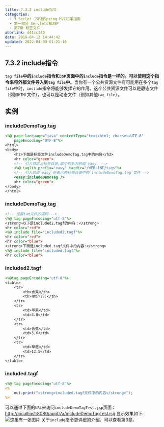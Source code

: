 ```yaml
---
title: 7.3.2 include指令
categories: 
  - 3 Serlet JSP和Spring MVC初学指南
  - 第一部分 Servlets和JSP
  - 第7章 标签文件
abbrlink: d41cc340
date: 2019-04-12 14:44:42
updated: 2022-04-03 01:21:16
---
```

## 7.3.2 include指令 ##
**`tag file`中的`include`指令和`JSP`页面中的`include`指令是一样的。可以使用这个指令来将外部文件导入到`tag file`中**。当你有一个公共资源文件有可能用在多个`tag file`中时，`include`指令将能够发挥它的作用。这个公共资源文件可以是静态文件（例如`HTML`文件），也可以是动态文件（例如其他`tag file`）。
## 实例 ##
### includeDemoTag.tag ###
```jsp
<%@ page language="java" contentType="text/html; charset=UTF-8"
    pageEncoding="UTF-8"%>
<html>
<body>
    <h2>下面是标签文件includeDemoTag.tag中的内容</h2>
    <hr color="green">
    <!-- 引入自定义标签目录,取个别名为前缀`easy` -->
    <%@ taglib prefix="easy" tagdir="/WEB-INF/tags"%>
    <!-- 引入前缀`easy`所表示的标签目录中的`includeDemoTag.tag`文件 -->
    <easy:includeDemoTag />
    <hr color="green">
</body>
</html>
```
### includeDemoTag.tag ###
```jsp
<!-- 设置tag文件的编码 -->
<%@ tag pageEncoding="utf-8"%>
<strong>以下是included2.tagf的内容：</strong>
<hr color="red">
<%@ include file="included2.tagf"%>
<hr color="red">
<hr color="blue">
<strong>下面是included.tagf文件中的内容:</strong>
<%@ include file="included.tagf"%>
<hr color="blue">
```
### included2.tagf ###
```jsp
<%@tag pageEncoding="utf-8"%>
<table>
    <tr>
        <th>水果</th>
        <th>单价(斤)</th>
    </tr>
    <tr>
        <td>苹果</td>
        <td>4.8</td>
    </tr>
    <tr>
        <td>香蕉</td>
        <td>3.6</td>
    </tr>
    <tr>
        <td>草莓</td>
        <td>12.5</td>
    </tr>
</table>
```
### included.tagf ###
```jsp
<%@ tag pageEncoding="utf-8"%>
<%
    out.print("<strong>included.tagf文件中的内容</strong>");
%>
```
可以通过下面的`URL`来访问`includeDemoTagTest.jsp`页面：
[http://localhost:8080/app07a/includeDemoTagTest.jsp](http://localhost:8080/app07a/includeDemoTagTest.jsp)
显示效果如下:
![这里有一张图片](https://image-1257720033.cos.ap-shanghai.myqcloud.com/blog/readbooknote/ServlerJSPAndSpring%20MVCChuXueZhiNan/Chapter7/8.png)
关于`include`指令更详细的介绍，可以查看第3章。

